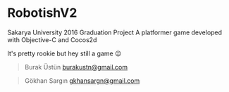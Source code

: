 # RobotishV2
Sakarya University 2016 Graduation Project
A platformer game developed with Objective-C and Cocos2d

It's pretty rookie but hey still a game :wink:

>Burak Üstün 
>burakustn@gmail.com

>Gökhan Sargın
>gkhansargn@gmail.com
